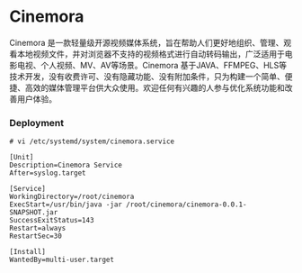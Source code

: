 # Cinemora

Cinemora 是一款轻量级开源视频媒体系统，旨在帮助人们更好地组织、管理、观看本地视频文件，并对浏览器不支持的视频格式进行自动转码输出，广泛适用于电影电视、个人视频、MV、AV等场景。Cinemora
基于JAVA、FFMPEG、HLS等技术开发，没有收费许可、没有隐藏功能、没有附加条件，只为构建一个简单、便捷、高效的媒体管理平台供大众使用。欢迎任何有兴趣的人参与优化系统功能和改善用户体验。

### Deployment

```
# vi /etc/systemd/system/cinemora.service

[Unit]
Description=Cinemora Service
After=syslog.target

[Service]
WorkingDirectory=/root/cinemora
ExecStart=/usr/bin/java -jar /root/cinemora/cinemora-0.0.1-SNAPSHOT.jar
SuccessExitStatus=143
Restart=always
RestartSec=30

[Install]
WantedBy=multi-user.target
```
